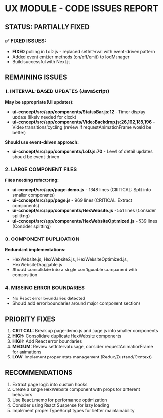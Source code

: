 # UX MODULE - CODE ISSUES REPORT

## STATUS: PARTIALLY FIXED

### ✅ FIXED ISSUES:
- **FIXED** polling in LoD.js - replaced setInterval with event-driven pattern
- Added event emitter methods (on/off/emit) to lodManager
- Build successful with Next.js

## REMAINING ISSUES

### 1. INTERVAL-BASED UPDATES (JavaScript)
**May be appropriate (UI updates):**
- **ui-concept/src/app/components/StatusBar.js:12** - Timer display update (likely needed for clock)
- **ui-concept/src/app/components/VideoBackdrop.js:26,162,185,196** - Video transitions/cycling (review if requestAnimationFrame would be better)

**Should use event-driven approach:**
- **ui-concept/src/app/components/LoD.js:70** - Level of detail updates should be event-driven

### 2. LARGE COMPONENT FILES
**Files needing refactoring:**
- **ui-concept/src/app/page-demo.js** - 1348 lines (CRITICAL: Split into smaller components)
- **ui-concept/src/app/page.js** - 969 lines (CRITICAL: Extract components)
- **ui-concept/src/app/components/HexWebsite.js** - 551 lines (Consider splitting)
- **ui-concept/src/app/components/HexWebsiteOptimized.js** - 539 lines (Consider splitting)

### 3. COMPONENT DUPLICATION
**Redundant implementations:**
- HexWebsite.js, HexWebsite2.js, HexWebsiteOptimized.js, HexWebsiteDraggable.js
- Should consolidate into a single configurable component with composition

### 4. MISSING ERROR BOUNDARIES
- No React error boundaries detected
- Should add error boundaries around major component sections

## PRIORITY FIXES

1. **CRITICAL:** Break up page-demo.js and page.js into smaller components
2. **HIGH:** Consolidate duplicate HexWebsite components
3. **HIGH:** Add React error boundaries
4. **MEDIUM:** Review setInterval usage, consider requestAnimationFrame for animations
5. **LOW:** Implement proper state management (Redux/Zustand/Context)

## RECOMMENDATIONS
1. Extract page logic into custom hooks
2. Create a single HexWebsite component with props for different behaviors
3. Use React.memo for performance optimization
4. Consider using React Suspense for lazy loading
5. Implement proper TypeScript types for better maintainability